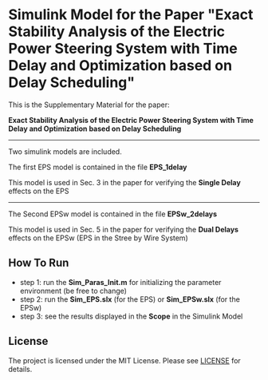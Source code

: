 # Simulink Model for the Paper "Exact Stability Analysis of the Electric Power Steering System with Time Delay and Optimization based on Delay Scheduling"

This is the Supplementary Material for the paper:

**Exact Stability Analysis of the Electric Power Steering System with Time Delay and Optimization based on Delay Scheduling**

---

Two simulink models are included.

The first EPS model is contained in the file **EPS_1delay**

This model is used in Sec. 3 in the paper for verifying the **Single Delay** effects on the EPS

---

The Second EPSw model is contained in the file **EPSw_2delays**

This model is used in Sec. 5 in the paper for verifying the **Dual Delays** effects on the EPSw (EPS in the Stree by Wire System)


## How To Run

- step 1: run the **Sim_Paras_Init.m** for initializing the parameter environment (be free to change)
- step 2: run the **Sim_EPS.slx** (for the EPS) or **Sim_EPSw.slx** (for the EPSw)
- step 3: see the results displayed in the **Scope** in the Simulink Model


## License 
The project is licensed under the MIT License. Please see [LICENSE](https://github.com/liuyifanchn/Simulink-Model-for-EPS/blob/main/LICENSE) for details.
